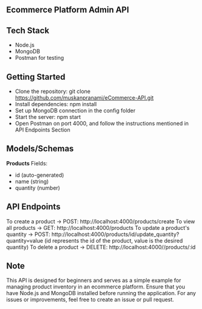 ## Ecommerce Platform Admin API

## Tech Stack
- Node.js
- MongoDB
- Postman for testing

## Getting Started
- Clone the repository: git clone https://github.com/muskanpranami/eCommerce-API.git
- Install dependencies: npm install
- Set up MongoDB connection in the config folder
- Start the server: npm start
- Open Postman on port 4000, and follow the instructions mentioned in API Endpoints Section

## Models/Schemas
**Products**
Fields:
- id (auto-generated)
- name (string)
- quantity (number)

## API Endpoints
To create a product -> POST: http://localhost:4000/products/create
To view all products -> GET: http://localhost:4000/products
To update a product's quantity -> POST: http://localhost:4000/products/id/update_quantity?quantity=value (id represents the id of the product, value is the desired quantity)
To delete a product -> DELETE: http://localhost:4000//products/:id

## Note
This API is designed for beginners and serves as a simple example for managing product inventory in an ecommerce platform. Ensure that you have Node.js and MongoDB installed before running the application. For any issues or improvements, feel free to create an issue or pull request.
